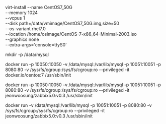

virt-install --name CentOS7_50G \
 --memory 1024 \
 --vcpus 1 \
 --disk path=/data/vmimage/CentOS7_50G.img,size=50 \
 --os-variant rhel7.0 \
 --location /home/osimage/CentOS-7-x86_64-Minimal-2003.iso \
 --graphics none \
 --extra-args='console=ttyS0'


mkdir -p /data/mysql

 docker run -p 10050:10050 -v /data/mysql:/var/lib/mysql -p 10051:10051 -p 8080:80 -v /sys/fs/cgroup:/sys/fs/cgroup:ro --privileged -it docker.io/centos:7 /usr/sbin/init


 docker run -p 10050:10050 -v /data/mysql:/var/lib/mysql -p 10051:10051 -p 8080:80 -v /sys/fs/cgroup:/sys/fs/cgroup:ro --privileged -it jeonwoosung/zabbix5.0:v0.3 /usr/sbin/init



  docker run -v /data/mysql:/var/lib/mysql -p 10051:10051 -p 8080:80 -v /sys/fs/cgroup:/sys/fs/cgroup:ro --privileged -it jeonwoosung/zabbix5.0:v0.3 /usr/sbin/init
